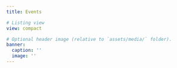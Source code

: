 ```yaml
---
title: Events

# Listing view
view: compact

# Optional header image (relative to `assets/media/` folder).
banner:
  caption: ''
  image: ''
---
```

